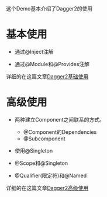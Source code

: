 这个Demo基本介绍了Dagger2的使用

# 基本使用

* 通过@Inject注解

* 通过@Module和@Provides注解

详细的在这篇文章[Dagger2基础使用](https://www.jianshu.com/p/d0dc31684712)

# 高级使用

* 两种建立Component之间联系的方式。
  * @Component的Dependencies
  * @Subcomponent

* 使用@Singleton

* @Scope和@Singleton

* @Qualifier(限定符)和@Named

详细的在这篇文章[Dagger2高级使用](https://www.jianshu.com/p/5bdaf393a13c)